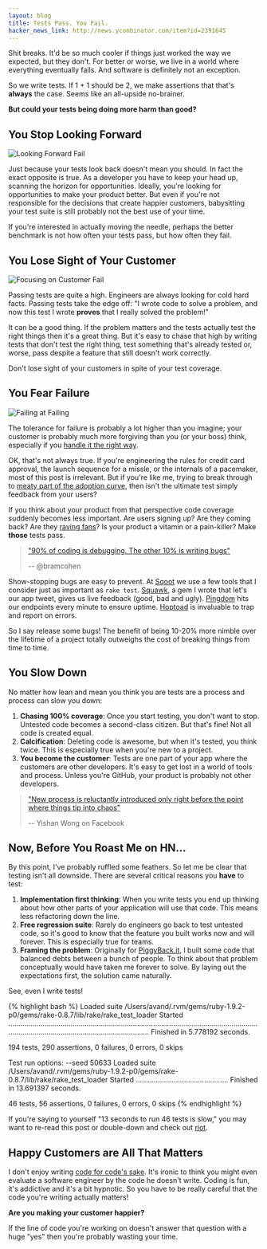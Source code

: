 ```yaml
---
layout: blog
title: Tests Pass. You Fail.
hacker_news_link: http://news.ycombinator.com/item?id=2391645
---
```

Shit breaks. It'd be so much cooler if things just worked the way we expected, but they don't. For better or worse, we live in a world where everything eventually fails. And software is definitely not an exception.

So we write tests. If 1 + 1 should be 2, we make assertions that that's **always** the case. Seems like an all-upside no-brainer.

**But could your tests being doing more harm than good?**

## You Stop Looking Forward

<img src="http://farm6.static.flickr.com/5134/5575368800_3a1e157df1_m.jpg" alt="Looking Forward Fail" title="Looking Forward Fail" class="right">

Just because your tests look back doesn't mean you should. In fact the exact opposite is true. As a developer you have to keep your head up, scanning the horizon for opportunities. Ideally, you're looking for opportunities to make your product better. But even if you're not responsible for the decisions that create happier customers, babysitting your test suite is still probably not the best use of your time.

If you're interested in actually moving the needle, perhaps the better benchmark is not how often your tests pass, but how often they fail.

## You Lose Sight of Your Customer

<img src="http://farm6.static.flickr.com/5265/5574782175_e9b08ab39a_m.jpg" alt="Focusing on Customer Fail" title="Focusing on Customer Fail" class="right">

Passing tests are quite a high. Engineers are always looking for cold hard facts. Passing tests take the edge off: "I wrote code to solve a problem, and now this test I wrote **proves** that I really solved the problem!"

It can be a good thing. If the problem matters and the tests actually test the right things then it's a great thing. But it's easy to chase that high by writing tests that don't test the right thing, test something that's already tested or, worse, pass despite a feature that still doesn't work correctly.

Don't lose sight of your customers in spite of your test coverage.

## You Fear Failure 

<img src="http://farm6.static.flickr.com/5253/5574803627_2129538b6c_m.jpg" alt="Failing at Failing" title="Failing at Failing" class="right">

The tolerance for failure is probably a lot higher than you imagine; your customer is probably much more forgiving than you (or your boss) think, especially if you [handle it the right way][12].

OK, that's not always true. If you're engineering the rules for credit card approval, the launch sequence for a missle, or the internals of a pacemaker, most of this post is irrelevant. But if you're like me, trying to break through to [meaty part of the adoption curve][4], then isn't the ultimate test simply feedback from your users?

If you think about your product from that perspective code coverage suddenly becomes less important. Are users signing up? Are they coming back? Are they [raving fans][7]? Is your product a vitamin or a pain-killer? Make **those** tests pass.

> ["90% of coding is debugging. The other 10% is writing bugs"][8]
>
> -- @bramcohen

Show-stopping bugs are easy to prevent. At [Sqoot][6] we use a few tools that I consider just as important as `rake test`. [Squawk][9], a gem I wrote that let's our app tweet, gives us live feedback (good, bad and ugly). [Pingdom][10] hits our endpoints every minute to ensure uptime. [Hoptoad][11] is invaluable to trap and report on errors.

So I say release some bugs! The benefit of being 10-20% more nimble over the lifetime of a project totally outweighs the cost of breaking things from time to time.

## You Slow Down

No matter how lean and mean you think you are tests are a process and process can slow you down:

1. **Chasing 100% coverage**: Once you start testing, you don't want to stop. Untested code becomes a second-class citizen. But that's fine! Not all code is created equal.
2. **Calcification**: Deleting code is awesome, but when it's tested, you think twice. This is especially true when you're new to a project.
3. **You become the customer**: Tests are one part of your app where the customers are other developers. It's easy to get lost in a world of tools and process. Unless you're GitHub, your product is probably not other developers.

> ["New process is reluctantly introduced only right before the point where things tip into chaos"][5]
>
> -- Yishan Wong on Facebook

## Now, Before You Roast Me on HN...

By this point, I've probably ruffled some feathers. So let me be clear that testing isn't all downside. There are several critical reasons you **have** to test:

1. **Implementation first thinking**: When you write tests you end up thinking about how other parts of your application will use that code. This means less refactoring down the line.
2. **Free regression suite**: Rarely do engineers go back to test untested code, so it's good to know that the feature you built works now and will forever. This is especially true for teams.
3. **Framing the problem**: Originally for [PiggyBack.it][2], I built some code that balanced debts between a bunch of people. To think about that problem conceptually would have taken me forever to solve. By laying out the expectations first, the solution came naturally.

See, even I write tests!

{% highlight bash %}
Loaded suite /Users/avand/.rvm/gems/ruby-1.9.2-p0/gems/rake-0.8.7/lib/rake/rake_test_loader
Started
..................................................................................................................................................................................................
Finished in 5.778192 seconds.

194 tests, 290 assertions, 0 failures, 0 errors, 0 skips

Test run options: --seed 50633
Loaded suite /Users/avand/.rvm/gems/ruby-1.9.2-p0/gems/rake-0.8.7/lib/rake/rake_test_loader
Started
..............................................
Finished in 13.691397 seconds.

46 tests, 56 assertions, 0 failures, 0 errors, 0 skips
{% endhighlight %}

If you're saying to yourself "13 seconds to run 46 tests is slow," you may want to re-read this post or double-down and check out [riot][3].

## Happy Customers are All That Matters

I don't enjoy writing [code for code's sake][1]. It's ironic to think you might even evaluate a software engineer by the code he doesn't write. Coding is fun, it's addictive and it's a bit hypnotic. So you have to be really careful that the code you're writing actually matters!

**Are you making your customer happier?**

If the line of code you're working on doesn't answer that question with a huge "yes" then you're probably wasting your time.



[1]: http://avandamiri.com/2010/02/08/getting-it-what-makes-a-great-software-engineer.html
[2]: http://piggyback.it/
[3]: https://github.com/thumblemonks/riot
[4]: http://en.wikipedia.org/wiki/Diffusion_of_innovations
[5]: http://algeri-wong.com/yishan/engineering-management-process.html
[6]: http://www.sqoot.com
[7]: http://www.amazon.com/Raving-Fans-Revolutionary-Approach-Customer/dp/0688123163
[8]: http://twitter.com/bramcohen/status/51714087842877440
[9]: http://github.com/avand/squawk
[10]: http://pingdom.com
[11]: http://hoptoadapp.com
[12]: http://robots.thoughtbot.com/post/4191116705/updates-on-hoptoad